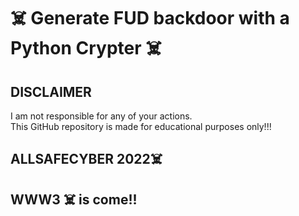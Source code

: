 # ☠️ Generate **FUD** backdoor with a Python **Crypter** ☠️

## DISCLAIMER

I am not responsible for any of your actions.</br>
 This GitHub repository is made for educational purposes only!!!

## ALLSAFECYBER 2022☠️

## WWW3 ☠️ is come!!